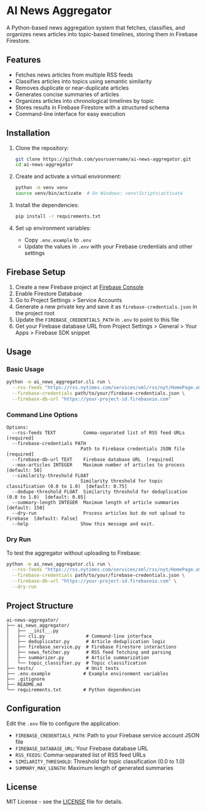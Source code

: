 # AI News Aggregator

A Python-based news aggregation system that fetches, classifies, and organizes news articles into topic-based timelines, storing them in Firebase Firestore.

## Features

- Fetches news articles from multiple RSS feeds
- Classifies articles into topics using semantic similarity
- Removes duplicate or near-duplicate articles
- Generates concise summaries of articles
- Organizes articles into chronological timelines by topic
- Stores results in Firebase Firestore with a structured schema
- Command-line interface for easy execution

## Installation

1. Clone the repository:
   ```bash
   git clone https://github.com/yourusername/ai-news-aggregator.git
   cd ai-news-aggregator
   ```

2. Create and activate a virtual environment:
   ```bash
   python -m venv venv
   source venv/bin/activate  # On Windows: venv\Scripts\activate
   ```

3. Install the dependencies:
   ```bash
   pip install -r requirements.txt
   ```

4. Set up environment variables:
   - Copy `.env.example` to `.env`
   - Update the values in `.env` with your Firebase credentials and other settings

## Firebase Setup

1. Create a new Firebase project at [Firebase Console](https://console.firebase.google.com/)
2. Enable Firestore Database
3. Go to Project Settings > Service Accounts
4. Generate a new private key and save it as `firebase-credentials.json` in the project root
5. Update the `FIREBASE_CREDENTIALS_PATH` in `.env` to point to this file
6. Get your Firebase database URL from Project Settings > General > Your Apps > Firebase SDK snippet

## Usage

### Basic Usage

```bash
python -m ai_news_aggregator.cli run \
  --rss-feeds "https://rss.nytimes.com/services/xml/rss/nyt/HomePage.xml,http://feeds.bbci.co.uk/news/rss.xml" \
  --firebase-credentials path/to/your/firebase-credentials.json \
  --firebase-db-url "https://your-project-id.firebaseio.com"
```

### Command Line Options

```
Options:
  --rss-feeds TEXT          Comma-separated list of RSS feed URLs  [required]
  --firebase-credentials PATH
                           Path to Firebase credentials JSON file  [required]
  --firebase-db-url TEXT    Firebase database URL  [required]
  --max-articles INTEGER    Maximum number of articles to process  [default: 50]
  --similarity-threshold FLOAT
                           Similarity threshold for topic classification (0.0 to 1.0)  [default: 0.75]
  --dedupe-threshold FLOAT  Similarity threshold for deduplication (0.0 to 1.0)  [default: 0.85]
  --summary-length INTEGER  Maximum length of article summaries  [default: 150]
  --dry-run                 Process articles but do not upload to Firebase  [default: False]
  --help                   Show this message and exit.
```

### Dry Run

To test the aggregator without uploading to Firebase:

```bash
python -m ai_news_aggregator.cli run \
  --rss-feeds "https://rss.nytimes.com/services/xml/rss/nyt/HomePage.xml" \
  --firebase-credentials path/to/your/firebase-credentials.json \
  --firebase-db-url "https://your-project-id.firebaseio.com" \
  --dry-run
```

## Project Structure

```
ai-news-aggregator/
├── ai_news_aggregator/
│   ├── __init__.py
│   ├── cli.py               # Command-line interface
│   ├── deduplicator.py      # Article deduplication logic
│   ├── firebase_service.py  # Firebase Firestore interactions
│   ├── news_fetcher.py      # RSS feed fetching and parsing
│   ├── summarizer.py        # Article summarization
│   └── topic_classifier.py  # Topic classification
├── tests/                   # Unit tests
├── .env.example            # Example environment variables
├── .gitignore
├── README.md
└── requirements.txt        # Python dependencies
```

## Configuration

Edit the `.env` file to configure the application:

- `FIREBASE_CREDENTIALS_PATH`: Path to your Firebase service account JSON file
- `FIREBASE_DATABASE_URL`: Your Firebase database URL
- `RSS_FEEDS`: Comma-separated list of RSS feed URLs
- `SIMILARITY_THRESHOLD`: Threshold for topic classification (0.0 to 1.0)
- `SUMMARY_MAX_LENGTH`: Maximum length of generated summaries

## License

MIT License - see the [LICENSE](LICENSE) file for details.

